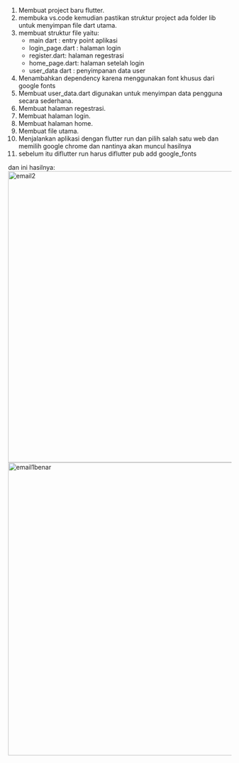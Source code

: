 1. Membuat project baru flutter.
2. membuka vs.code kemudian pastikan struktur project ada folder lib untuk menyimpan file dart utama.
3. membuat struktur file yaitu:
   - main dart : entry point aplikasi
   - login_page.dart : halaman login
   - register.dart: halaman regestrasi
   - home_page.dart: halaman setelah login
   - user_data dart : penyimpanan data user
4. Menambahkan dependency karena menggunakan font khusus dari google fonts
5. Membuat user_data.dart digunakan untuk menyimpan data pengguna secara sederhana.
6. Membuat halaman regestrasi.
7. Membuat halaman login.
8. Membuat halaman home.
9. Membuat file utama.
10. Menjalankan aplikasi dengan flutter run dan pilih salah satu web dan memilih google chrome dan nantinya akan muncul hasilnya
11. sebelum itu diflutter run harus diflutter pub add google_fonts

dan ini hasilnya:
<img width="1019" height="656" alt="email2" src="https://github.com/user-attachments/assets/cdf3c999-c724-433d-9df4-47469a444928" />
<img width="1027" height="660" alt="email1benar" src="https://github.com/user-attachments/assets/30b71cd1-db4a-4e63-a22a-02b1e076d16f" />
